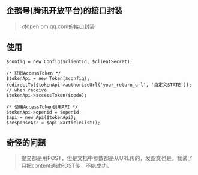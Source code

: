 ## 企鹅号(腾讯开放平台)的接口封装
> 对open.om.qq.com的接口封装

## 使用
```
$config = new Config($clientId, $clientSecret);

/* 获取AccessToken */
$tokenApi = new Token($config);
redirectTo($tokenApi->authorizeUrl('your_return_url', '自定义STATE'));
// when receive
$tokenApi->accessToken($code);

/* 使用AccessToken调用API */
$tokenApi->openid = $openid;
$api = new Api($tokenApi);
$responseArr = $api->articleList();
```

## 奇怪的问题
> 提交都是用POST，但是文档中参数都是从URL传的，发图文也是。我试了只把content通过POST传，不能成功。